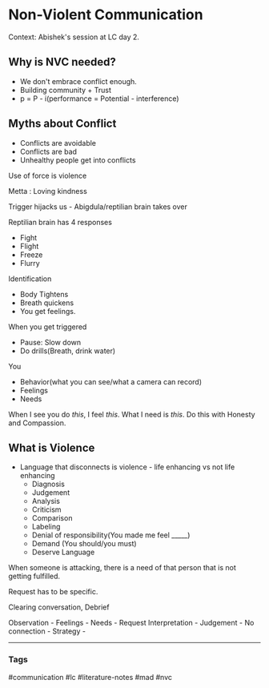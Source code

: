 # Non-Violent Communication

Context: Abishek's session at LC day 2.

## Why is NVC needed?
- We don't embrace conflict enough.
- Building community + Trust
- p = P - i(performance = Potential - interference)

## Myths about Conflict
- Conflicts are avoidable
- Conflicts are bad
- Unhealthy people get into conflicts

Use of force is violence

Metta : Loving kindness

Trigger hijacks us - Abigdula/reptilian brain takes over

Reptilian brain has 4 responses
- Fight
- Flight
- Freeze
- Flurry

Identification
- Body Tightens
- Breath quickens
- You get feelings.

When you get triggered
- Pause: Slow down
- Do drills(Breath, drink water)

You
- Behavior(what you can see/what a camera can record)
- Feelings
- Needs

When I see you do *this*, I feel *this*. What I need is *this*. 
Do this with Honesty and Compassion.

## What is Violence
- Language that disconnects is violence - life enhancing vs not life enhancing
	- Diagnosis
	- Judgement
	- Analysis
	- Criticism
	- Comparison
	- Labeling
	- Denial of responsibility(You made me feel _____)
	- Demand (You should/you must)
	- Deserve Language

When someone is attacking, there is a need of that person that is not getting fulfilled.

Request has to be specific.

Clearing conversation, Debrief

Observation - Feelings - Needs - Request
Interpretation - Judgement - No connection - Strategy - 


---
### Tags
#communication #lc #literature-notes #mad #nvc
